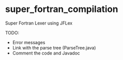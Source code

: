 # super_fortran_compilation

Super Fortran Lexer using JFLex

TODO:
* Error messages
* Link with the parse tree (ParseTree.java)
* Comment the code and Javadoc

